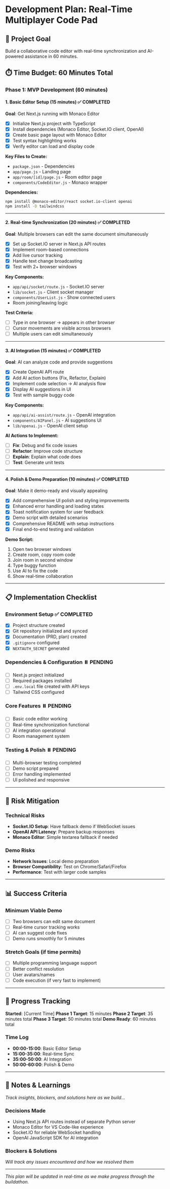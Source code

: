 # Development Plan: Real-Time Multiplayer Code Pad

## 🎯 Project Goal
Build a collaborative code editor with real-time synchronization and AI-powered assistance in 60 minutes.

## ⏱️ Time Budget: 60 Minutes Total

### Phase 1: MVP Development (60 minutes)

#### 1. Basic Editor Setup (15 minutes) ✅ COMPLETED
**Goal**: Get Next.js running with Monaco Editor
- [x] Initialize Next.js project with TypeScript
- [x] Install dependencies (Monaco Editor, Socket.IO client, OpenAI)
- [x] Create basic page layout with Monaco Editor
- [x] Test syntax highlighting works
- [x] Verify editor can load and display code

**Key Files to Create:**
- `package.json` - Dependencies
- `app/page.js` - Landing page
- `app/room/[id]/page.js` - Room editor page
- `components/CodeEditor.js` - Monaco wrapper

**Dependencies:**
```bash
npm install @monaco-editor/react socket.io-client openai
npm install -D tailwindcss
```

---

#### 2. Real-time Synchronization (20 minutes) ✅ COMPLETED
**Goal**: Multiple browsers can edit the same document simultaneously
- [x] Set up Socket.IO server in Next.js API routes
- [x] Implement room-based connections
- [x] Add live cursor tracking
- [x] Handle text change broadcasting
- [x] Test with 2+ browser windows

**Key Components:**
- `app/api/socket/route.js` - Socket.IO server
- `lib/socket.js` - Client socket manager
- `components/UserList.js` - Show connected users
- Room joining/leaving logic

**Test Criteria:**
- [ ] Type in one browser → appears in other browser
- [ ] Cursor movements are visible across browsers
- [ ] Multiple users can edit simultaneously

---

#### 3. AI Integration (15 minutes) ✅ COMPLETED
**Goal**: AI can analyze code and provide suggestions
- [x] Create OpenAI API route
- [x] Add AI action buttons (Fix, Refactor, Explain)
- [x] Implement code selection → AI analysis flow
- [x] Display AI suggestions in UI
- [x] Test with sample buggy code

**Key Components:**
- `app/api/ai-assist/route.js` - OpenAI integration
- `components/AIPanel.js` - AI suggestions UI
- `lib/openai.js` - OpenAI client setup

**AI Actions to Implement:**
- [ ] **Fix**: Debug and fix code issues
- [ ] **Refactor**: Improve code structure
- [ ] **Explain**: Explain what code does
- [ ] **Test**: Generate unit tests

---

#### 4. Polish & Demo Preparation (10 minutes) ✅ COMPLETED
**Goal**: Make it demo-ready and visually appealing
- [x] Add comprehensive UI polish and styling improvements
- [x] Enhanced error handling and loading states
- [x] Toast notification system for user feedback
- [x] Demo script with detailed scenarios
- [x] Comprehensive README with setup instructions
- [x] Final end-to-end testing and validation

**Demo Script:**
1. Open two browser windows
2. Create room, copy room code
3. Join room in second window
4. Type buggy function
5. Use AI to fix the code
6. Show real-time collaboration

---

## 📋 Implementation Checklist

### Environment Setup ✅ COMPLETED
- [x] Project structure created
- [x] Git repository initialized and synced
- [x] Documentation (PRD, plan) created
- [x] `.gitignore` configured
- [x] `NEXTAUTH_SECRET` generated

### Dependencies & Configuration ⏸️ PENDING
- [ ] Next.js project initialized
- [ ] Required packages installed
- [ ] `.env.local` file created with API keys
- [ ] Tailwind CSS configured

### Core Features ⏸️ PENDING
- [ ] Basic code editor working
- [ ] Real-time synchronization functional
- [ ] AI integration operational
- [ ] Room management system

### Testing & Polish ⏸️ PENDING
- [ ] Multi-browser testing completed
- [ ] Demo script prepared
- [ ] Error handling implemented
- [ ] UI polished and responsive

---

## 🚨 Risk Mitigation

### Technical Risks
- **Socket.IO Setup**: Have fallback demo if WebSocket issues
- **OpenAI API Latency**: Prepare backup responses
- **Monaco Editor**: Simple textarea fallback if needed

### Demo Risks
- **Network Issues**: Local demo preparation
- **Browser Compatibility**: Test on Chrome/Safari/Firefox
- **Performance**: Test with larger code samples

---

## 📊 Success Criteria

### Minimum Viable Demo
- [ ] Two browsers can edit same document
- [ ] Real-time cursor tracking works
- [ ] AI can suggest code fixes
- [ ] Demo runs smoothly for 5 minutes

### Stretch Goals (if time permits)
- [ ] Multiple programming language support
- [ ] Better conflict resolution
- [ ] User avatars/names
- [ ] Code execution (if very fast to implement)

---

## 🔄 Progress Tracking

**Started**: [Current Time]
**Phase 1 Target**: 15 minutes
**Phase 2 Target**: 35 minutes total
**Phase 3 Target**: 50 minutes total
**Demo Ready**: 60 minutes total

### Time Log
- **00:00-15:00**: Basic Editor Setup
- **15:00-35:00**: Real-time Sync
- **35:00-50:00**: AI Integration
- **50:00-60:00**: Polish & Demo

---

## 📝 Notes & Learnings

*Track insights, blockers, and solutions here as we build...*

### Decisions Made
- Using Next.js API routes instead of separate Python server
- Monaco Editor for VS Code-like experience
- Socket.IO for reliable WebSocket handling
- OpenAI JavaScript SDK for AI integration

### Blockers & Solutions
*Will track any issues encountered and how we resolved them*

---

*This plan will be updated in real-time as we make progress through the buildathon.*
